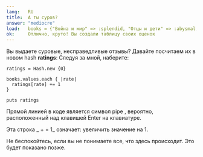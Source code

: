 ```yaml
---
lang:   RU
title:  А ты суров?
answer: "mediocre"
load:   books = {"Война и мир" => :splendid, "Отцы и дети" => :abysmal, "Идиот" => :mediocre, "Евгений Онегин" => :amazing}
ok:     Отлично, круто! Вы создали таблицу своих оценок
---
```


Вы выдаете суровые, несправедливые отзывы? Давайте посчитаем их в новом hash __ratings__:
Следуя за мной, наберите:

    ratings = Hash.new {0}
    
    books.values.each { |rate|
      ratings[rate] += 1
    }
    
    puts ratings

Прямой линией в коде является символ pipe , вероятно, расположенный над клавишей Enter
на клавиатуре.

Эта строка _ + = 1_ означает: увеличить значение на 1.

Не беспокойтесь, если вы не понимаете все, что здесь происходит. Это будет показано позже.
